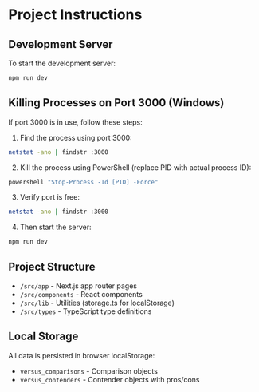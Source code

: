 # Project Instructions

## Development Server

To start the development server:
```bash
npm run dev
```

## Killing Processes on Port 3000 (Windows)

If port 3000 is in use, follow these steps:

1. Find the process using port 3000:
```bash
netstat -ano | findstr :3000
```

2. Kill the process using PowerShell (replace PID with actual process ID):
```bash
powershell "Stop-Process -Id [PID] -Force"
```

3. Verify port is free:
```bash
netstat -ano | findstr :3000
```

4. Then start the server:
```bash
npm run dev
```

## Project Structure

- `/src/app` - Next.js app router pages
- `/src/components` - React components  
- `/src/lib` - Utilities (storage.ts for localStorage)
- `/src/types` - TypeScript type definitions

## Local Storage

All data is persisted in browser localStorage:
- `versus_comparisons` - Comparison objects
- `versus_contenders` - Contender objects with pros/cons